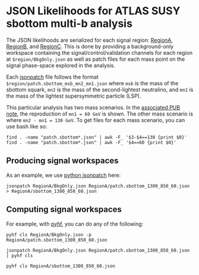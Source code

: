 # JSON Likelihoods for ATLAS SUSY sbottom multi-b analysis

The JSON likelihoods are serialized for each signal region: [RegionA](RegionA), [RegionB](RegionB), and [RegionC](RegionC). This is done by providing a background-only workspace containing the signal/control/validation channels for each region at `$region/BkgOnly.json` as well as patch files for each mass point on the signal phase-space explored in the analysis.

Each [jsonpatch](http://jsonpatch.com/) file follows the format `$region/patch.sbottom_msb_mn2_mn1.json` where `msb` is the mass of the sbottom squark, `mn2` is the mass of the second-lightest neutralino, and `mn1` is the mass of the lightest supersymmetric particle (LSP).

This particular analysis has two mass scenarios. In the [associated PUB note](https://atlas.web.cern.ch/Atlas/GROUPS/PHYSICS/PUBNOTES/ATL-PHYS-PUB-2019-029/), the reproduction of `mn1 = 60 GeV` is shown. The other mass scenario is where `mn2 - mn1 = 130 GeV`. To get files for each mass scenario, you can use bash like so:

```
find . -name "patch.sbottom*.json" | awk -F_ '$3-$4==130 {print $0}'
find . -name "patch.sbottom*.json" | awk -F_ '$4==60 {print $0}'
```

## Producing signal workspaces

As an example, we use [python jsonpatch](https://python-json-patch.readthedocs.io/en/latest/) here:

```
jsonpatch RegionA/BkgOnly.json RegionA/patch.sbottom_1300_850_60.json > RegionA/sbottom_1300_850_60.json
```

## Computing signal workspaces

For example, with [pyhf](https://diana-hep.org/pyhf/), you can do any of the following:

```
pyhf cls RegionA/BkgOnly.json -p RegionA/patch.sbottom_1300_850_60.json

jsonpatch RegionA/BkgOnly.json RegionA/patch.sbottom_1300_850_60.json | pyhf cls

pyhf cls RegionA/sbottom_1300_850_60.json
```
